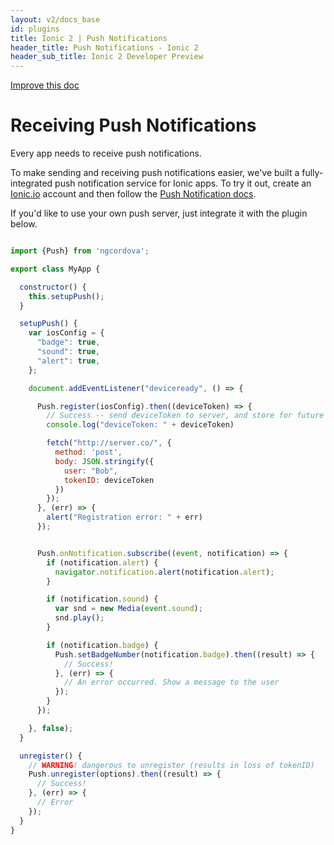 ```yaml
---
layout: v2/docs_base
id: plugins
title: Ionic 2 | Push Notifications
header_title: Push Notifications - Ionic 2
header_sub_title: Ionic 2 Developer Preview
---
```

<div class="improve-docs">
  <a href='https://github.com/driftyco/ionic-site/edit/ionic2/docs/v2/native/push-notifications/index.md'>
    Improve this doc
  </a>
</div>

<h1 class="title">Receiving Push Notifications</h1>

Every app needs to receive push notifications.

To make sending and receiving push notifications easier, we've built a fully-integrated push notification
service for Ionic apps. To try it out, create an [Ionic.io](http://ionic.io/) account and then follow the
[Push Notification docs](http://docs.ionic.io/v1.0/docs/push-from-scratch).

If you'd like to use your own push server, just integrate it with the plugin below.

```javascript

import {Push} from 'ngcordova';

export class MyApp {

  constructor() {
    this.setupPush();
  }

  setupPush() {
    var iosConfig = {
      "badge": true,
      "sound": true,
      "alert": true,
    };

    document.addEventListener("deviceready", () => {

      Push.register(iosConfig).then((deviceToken) => {
        // Success -- send deviceToken to server, and store for future use
        console.log("deviceToken: " + deviceToken)

        fetch("http://server.co/", {
          method: 'post',
          body: JSON.stringify({
            user: "Bob",
            tokenID: deviceToken
          })
        });
      }, (err) => {
        alert("Registration error: " + err)
      });


      Push.onNotification.subscribe((event, notification) => {
        if (notification.alert) {
          navigator.notification.alert(notification.alert);
        }

        if (notification.sound) {
          var snd = new Media(event.sound);
          snd.play();
        }

        if (notification.badge) {
          Push.setBadgeNumber(notification.badge).then((result) => {
            // Success!
          }, (err) => {
            // An error occurred. Show a message to the user
          });
        }
      });

    }, false);
  }

  unregister() {
    // WARNING! dangerous to unregister (results in loss of tokenID)
    Push.unregister(options).then((result) => {
      // Success!
    }, (err) => {
      // Error
    });
  }
}
```
